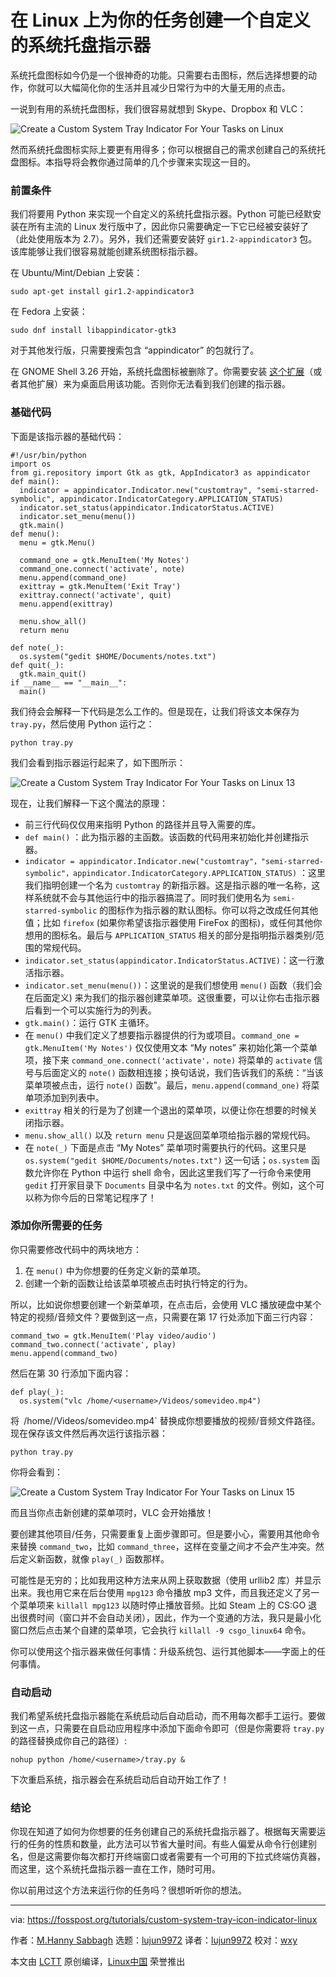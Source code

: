 [#]: collector: (lujun9972)
[#]: translator: (lujun9972)
[#]: reviewer: (wxy)
[#]: publisher: (wxy)
[#]: url: (https://linux.cn/article-11061-1.html)
[#]: subject: (Create a Custom System Tray Indicator For Your Tasks on Linux)
[#]: via: (https://fosspost.org/tutorials/custom-system-tray-icon-indicator-linux)
[#]: author: (M.Hanny Sabbagh https://fosspost.org/author/mhsabbagh)

在 Linux 上为你的任务创建一个自定义的系统托盘指示器
======

系统托盘图标如今仍是一个很神奇的功能。只需要右击图标，然后选择想要的动作，你就可以大幅简化你的生活并且减少日常行为中的大量无用的点击。

一说到有用的系统托盘图标，我们很容易就想到 Skype、Dropbox 和 VLC：

![Create a Custom System Tray Indicator For Your Tasks on Linux][1]

然而系统托盘图标实际上要更有用得多；你可以根据自己的需求创建自己的系统托盘图标。本指导将会教你通过简单的几个步骤来实现这一目的。

### 前置条件

我们将要用 Python 来实现一个自定义的系统托盘指示器。Python 可能已经默安装在所有主流的 Linux 发行版中了，因此你只需要确定一下它已经被安装好了（此处使用版本为 2.7）。另外，我们还需要安装好  `gir1.2-appindicator3` 包。该库能够让我们很容易就能创建系统图标指示器。

在 Ubuntu/Mint/Debian 上安装：

```
sudo apt-get install gir1.2-appindicator3
```

在 Fedora 上安装：

```
sudo dnf install libappindicator-gtk3
```

对于其他发行版，只需要搜索包含 “appindicator” 的包就行了。

在 GNOME Shell 3.26 开始，系统托盘图标被删除了。你需要安装 [这个扩展][2]（或者其他扩展）来为桌面启用该功能。否则你无法看到我们创建的指示器。

### 基础代码

下面是该指示器的基础代码：

```
#!/usr/bin/python
import os
from gi.repository import Gtk as gtk, AppIndicator3 as appindicator
def main():
  indicator = appindicator.Indicator.new("customtray", "semi-starred-symbolic", appindicator.IndicatorCategory.APPLICATION_STATUS)
  indicator.set_status(appindicator.IndicatorStatus.ACTIVE)
  indicator.set_menu(menu())
  gtk.main()
def menu():
  menu = gtk.Menu()
  
  command_one = gtk.MenuItem('My Notes')
  command_one.connect('activate', note)
  menu.append(command_one)
  exittray = gtk.MenuItem('Exit Tray')
  exittray.connect('activate', quit)
  menu.append(exittray)
  
  menu.show_all()
  return menu
  
def note(_):
  os.system("gedit $HOME/Documents/notes.txt")
def quit(_):
  gtk.main_quit()
if __name__ == "__main__":
  main()
```

我们待会会解释一下代码是怎么工作的。但是现在，让我们将该文本保存为 `tray.py`，然后使用 Python 运行之：

```
python tray.py
```

我们会看到指示器运行起来了，如下图所示：

![Create a Custom System Tray Indicator For Your Tasks on Linux 13][3]

现在，让我们解释一下这个魔法的原理：

  * 前三行代码仅仅用来指明 Python 的路径并且导入需要的库。
  * `def main()` ：此为指示器的主函数。该函数的代码用来初始化并创建指示器。
  * `indicator = appindicator.Indicator.new("customtray"，"semi-starred-symbolic"，appindicator.IndicatorCategory.APPLICATION_STATUS)` ：这里我们指明创建一个名为 `customtray` 的新指示器。这是指示器的唯一名称，这样系统就不会与其他运行中的指示器搞混了。同时我们使用名为 `semi-starred-symbolic` 的图标作为指示器的默认图标。你可以将之改成任何其他值；比如 `firefox` (如果你希望该指示器使用 FireFox 的图标)，或任何其他你想用的图标名。最后与 `APPLICATION_STATUS` 相关的部分是指明指示器类别/范围的常规代码。
  * `indicator.set_status(appindicator.IndicatorStatus.ACTIVE)`：这一行激活指示器。
  * `indicator.set_menu(menu())`：这里说的是我们想使用 `menu()` 函数（我们会在后面定义) 来为我们的指示器创建菜单项。这很重要，可以让你右击指示器后看到一个可以实施行为的列表。
  * `gtk.main()`：运行 GTK 主循环。
  * 在 `menu()` 中我们定义了想要指示器提供的行为或项目。`command_one = gtk.MenuItem('My Notes')` 仅仅使用文本 “My notes” 来初始化第一个菜单项，接下来 `command_one.connect('activate'，note)` 将菜单的 `activate` 信号与后面定义的 `note()` 函数相连接；换句话说，我们告诉我们的系统：“当该菜单项被点击，运行 `note()` 函数”。最后，`menu.append(command_one)` 将菜单项添加到列表中。
  *  `exittray` 相关的行是为了创建一个退出的菜单项，以便让你在想要的时候关闭指示器。
  * `menu.show_all()` 以及 `return menu` 只是返回菜单项给指示器的常规代码。
  * 在 `note(_)` 下面是点击 “My Notes” 菜单项时需要执行的代码。这里只是 `os.system("gedit $HOME/Documents/notes.txt")` 这一句话；`os.system` 函数允许你在 Python 中运行 shell 命令，因此这里我们写了一行命令来使用 `gedit` 打开家目录下 `Documents` 目录中名为 `notes.txt` 的文件。例如，这个可以称为你今后的日常笔记程序了！

### 添加你所需要的任务

你只需要修改代码中的两块地方：

  1. 在 `menu()` 中为你想要的任务定义新的菜单项。
  2. 创建一个新的函数让给该菜单项被点击时执行特定的行为。

所以，比如说你想要创建一个新菜单项，在点击后，会使用 VLC 播放硬盘中某个特定的视频/音频文件？要做到这一点，只需要在第 17 行处添加下面三行内容：

```
command_two = gtk.MenuItem('Play video/audio')
command_two.connect('activate', play)
menu.append(command_two)
```

然后在第 30 行添加下面内容：

```
def play(_):
  os.system("vlc /home/<username>/Videos/somevideo.mp4")
```

将` `/home/<username>/Videos/somevideo.mp4` 替换成你想要播放的视频/音频文件路径。现在保存该文件然后再次运行该指示器：

```
python tray.py
```

你将会看到：

![Create a Custom System Tray Indicator For Your Tasks on Linux 15][4]

而且当你点击新创建的菜单项时，VLC 会开始播放！

要创建其他项目/任务，只需要重复上面步骤即可。但是要小心，需要用其他命令来替换 `command_two`，比如 `command_three`，这样在变量之间才不会产生冲突。然后定义新函数，就像 `play(_)` 函数那样。

可能性是无穷的；比如我用这种方法来从网上获取数据（使用 urllib2 库）并显示出来。我也用它来在后台使用 `mpg123` 命令播放 mp3 文件，而且我还定义了另一个菜单项来 `killall mpg123` 以随时停止播放音频。比如 Steam 上的 CS:GO 退出很费时间（窗口并不会自动关闭），因此，作为一个变通的方法，我只是最小化窗口然后点击某个自建的菜单项，它会执行 `killall -9 csgo_linux64` 命令。

你可以使用这个指示器来做任何事情：升级系统包、运行其他脚本——字面上的任何事情。

### 自动启动

我们希望系统托盘指示器能在系统启动后自动启动，而不用每次都手工运行。要做到这一点，只需要在自启动应用程序中添加下面命令即可（但是你需要将 `tray.py` 的路径替换成你自己的路径）:

```
nohup python /home/<username>/tray.py &
```

下次重启系统，指示器会在系统启动后自动开始工作了！

### 结论

你现在知道了如何为你想要的任务创建自己的系统托盘指示器了。根据每天需要运行的任务的性质和数量，此方法可以节省大量时间。有些人偏爱从命令行创建别名，但是这需要你每次都打开终端窗口或者需要有一个可用的下拉式终端仿真器，而这里，这个系统托盘指示器一直在工作，随时可用。

你以前用过这个方法来运行你的任务吗？很想听听你的想法。


--------------------------------------------------------------------------------

via: https://fosspost.org/tutorials/custom-system-tray-icon-indicator-linux

作者：[M.Hanny Sabbagh][a]
选题：[lujun9972][b]
译者：[lujun9972](https://github.com/lujun9972)
校对：[wxy](https://github.com/wxy)

本文由 [LCTT](https://github.com/LCTT/TranslateProject) 原创编译，[Linux中国](https://linux.cn/) 荣誉推出

[a]: https://fosspost.org/author/mhsabbagh
[b]: https://github.com/lujun9972
[1]: https://i2.wp.com/fosspost.org/wp-content/uploads/2019/02/Screenshot-at-2019-02-28-0808.png?resize=407%2C345&ssl=1 (Create a Custom System Tray Indicator For Your Tasks on Linux 12)
[2]: https://extensions.gnome.org/extension/1031/topicons/
[3]: https://i2.wp.com/fosspost.org/wp-content/uploads/2019/03/Screenshot-at-2019-03-02-1041.png?resize=434%2C140&ssl=1 (Create a Custom System Tray Indicator For Your Tasks on Linux 14)
[4]: https://i2.wp.com/fosspost.org/wp-content/uploads/2019/03/Screenshot-at-2019-03-02-1141.png?resize=440%2C149&ssl=1 (Create a Custom System Tray Indicator For Your Tasks on Linux 16)
